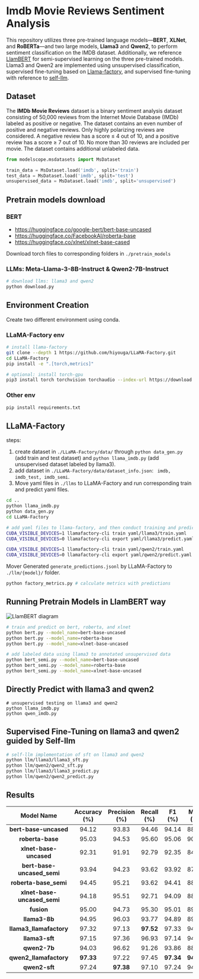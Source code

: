 # Imdb Movie Reviews Sentiment Analysis

This repository utilizes three pre-trained language models—**BERT**, **XLNet**, and **RoBERTa**—and two large models, **Llama3** and **Qwen2**, to perform sentiment classification on the IMDB dataset. Additionally, we reference [LlamBERT](https://github.com/aielte-research/LlamBERT) for semi-supervised learning on the three pre-trained models. Llama3 and Qwen2 are implemented using unsupervised classification, supervised fine-tuning based on [Llama-factory](https://github.com/hiyouga/LLaMA-Factory), and supervised fine-tuning with reference to [self-llm](https://github.com/datawhalechina/self-llm).

## Dataset

The **IMDb Movie Reviews** dataset is a binary sentiment analysis dataset consisting of 50,000 reviews from the Internet Movie Database (IMDb) labeled as positive or negative. The dataset contains an even number of positive and negative reviews. Only highly polarizing reviews are considered. A negative review has a score ≤ 4 out of 10, and a positive review has a score ≥ 7 out of 10. No more than 30 reviews are included per movie. The dataset contains additional unlabeled data.

```python
from modelscope.msdatasets import MsDataset

train_data = MsDataset.load('imdb', split='train')
test_data = MsDataset.load('imdb', split='test')
unsupervised_data = MsDataset.load('imdb', split='unsupervised')
```

## Pretrain models download

### BERT

- https://huggingface.co/google-bert/bert-base-uncased
- https://huggingface.co/FacebookAI/roberta-base
- https://huggingface.co/xlnet/xlnet-base-cased

Download torch files to corresponding folders in `./pretrain_models`

### LLMs: Meta-Llama-3-8B-Instruct & Qwen2-7B-Instruct

```bash
# download llms: llama3 and qwen2
python download.py
```

## Environment Creation

Create two different environment using conda.

### LLaMA-Factory env

```bash
# install llama-factory
git clone --depth 1 https://github.com/hiyouga/LLaMA-Factory.git
cd LLaMA-Factory
pip install -e ".[torch,metrics]"

# optional: install torch-gpu
pip3 install torch torchvision torchaudio --index-url https://download.pytorch.org/whl/cu121
```

### Other env

```bash
pip install requirements.txt
```

## LLaMA-Factory

steps:

1. create dataset in `./LLaMA-Factory/data/` through `python data_gen.py ` (add train and test dataset) and `python llama_imdb.py` (add unsupervised dataset labeled by llama3).
2. add dataset in `./LLaMA-Factory/data/dataset_info.json`: ` imdb, imdb_test, imdb_semi`.
3. Move yaml files in `./llms` to LLaMA-Factory and run corresponding train and predict yaml files.

```bash
cd ..
python llama_imdb.py
python data_gen.py
cd LLaMA-Factory

# add yaml files to llama-factory, and then conduct training and prediction
CUDA_VISIBLE_DEVICES=1 llamafactory-cli train yaml/llama3/train.yaml
CUDA_VISIBLE_DEVICES=0 llamafactory-cli export yaml/llama3/predict.yaml

CUDA_VISIBLE_DEVICES=1 llamafactory-cli train yaml/qwen2/train.yaml
CUDA_VISIBLE_DEVICES=0 llamafactory-cli export yaml/qwen2/predict.yaml
```

Mover Generated `generate_predictions.jsonl` by LLaMA-Factory to `./llm/{model}/` folder.

```bash
python factory_metrics.py # calculate metrics with predictions
```

## Running Pretrain Models in LlamBERT way

![LlamBERT diagram](https://img2023.cnblogs.com/blog/2348945/202406/2348945-20240617100309223-860554157.png)

```bash
# train and predict on bert, roberta, and xlnet
python bert.py --model_name=bert-base-uncased
python bert.py --model_name=roberta-base
python bert.py --model_name=xlnet-base-uncased

# add labeled data using llama3 to annotated unsupervised data
python bert_semi.py --model_name=bert-base-uncased
python bert_semi.py --model_name=roberta-base
python bert_semi.py --model_name=xlnet-base-uncased
```

## Directly Predict with llama3 and qwen2

```
# unsupervised testing on llama3 and qwen2
python llama_imdb.py
python qwen_imdb.py
```

## Supervised Fine-Tuning on llama3 and qwen2 guided by Self-llm

```bash
# self-llm implementation of sft on llama3 and qwen2
python llm/llama3/llama3_sft.py
python llm/qwen2/qwen2_sft.py
python llm/llama3/llama3_predict.py
python llm/qwen2/qwen2_predict.py
```

## Results

|         Model Name          | Accuracy (%) | Precision (%) | Recall (%) |  F1 (%)   |  MCC (%)  |
| :-------------------------: | :----------: | :-----------: | :--------: | :-------: | :-------: |
|    **bert-base-uncased**    |    94.12     |     93.83     |   94.46    |   94.14   |   88.24   |
|      **roberta-base**       |    95.03     |     94.53     |   95.60    |   95.06   |   90.07   |
|   **xlnet-base-uncased**    |    92.31     |     91.91     |   92.79    |   92.35   |   84.63   |
| **bert-base-uncased_semi**  |    93.94     |     94.23     |   93.62    |   93.92   |   87.88   |
|    **roberta-base_semi**    |    94.45     |     95.21     |   93.62    |   94.41   |   88.92   |
| **xlnet-base-uncased_semi** |    94.18     |     95.51     |   92.71    |   94.09   |   88.39   |
|         **fusion**          |    95.00     |     94.73     |   95.30    |   95.01   |   89.99   |
|        **llama3-8b**        |    94.95     |     96.03     |   93.77    |   94.89   |   89.92   |
|   **llama3_llamafactory**   |    97.32     |     97.13     | **97.52**  |   97.33   |   94.64   |
|       **llama3-sft**        |    97.15     |     97.36     |   96.93    |   97.14   |   94.30   |
|        **qwen2-7b**         |    94.03     |     96.62     |   91.26    |   93.86   |   88.20   |
|   **qwen2_llamafactory**    |  **97.33**   |     97.22     |   97.45    | **97.34** | **94.66** |
|        **qwen2-sft**        |    97.24     |   **97.38**   |   97.10    |   97.24   |   94.49   |
